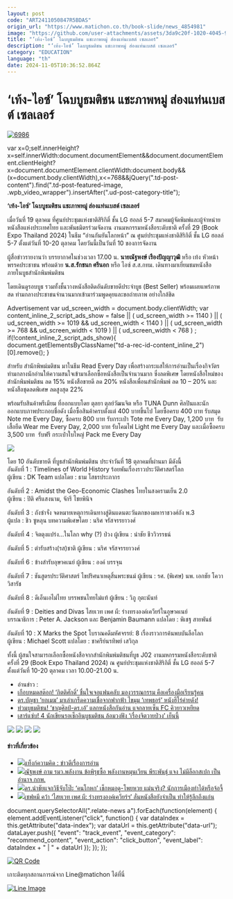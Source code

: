 ```yaml
---
layout: post
code: "ART2411050847R5BDAS"
origin_url: "https://www.matichon.co.th/book-slide/news_4854981"
image: "https://github.com/user-attachments/assets/3da9c20f-1020-4045-9d08-0eb3cb2569d5"
title: "‘เท้ง-ไอซ์’ โฉบบูธมติชน แชะภาพหมู่ ส่องแท่นเบสต์ เซลเลอร์"
description: "‘เท้ง-ไอซ์’ โฉบบูธมติชน แชะภาพหมู่ ส่องแท่นเบสต์ เซลเลอร์"
category: "EDUCATION"
language: "th"
date: 2024-11-05T10:36:52.864Z
---
```


# ‘เท้ง-ไอซ์’ โฉบบูธมติชน แชะภาพหมู่ ส่องแท่นเบสต์ เซลเลอร์

[![](https://www.matichon.co.th/wp-content/uploads/2024/10/6986-2.jpg "6986")](https://www.matichon.co.th/wp-content/uploads/2024/10/6986-2.jpg)

var x=0;self.innerHeight?x=self.innerWidth:document.documentElement&&document.documentElement.clientHeight?x=document.documentElement.clientWidth:document.body&&(x=document.body.clientWidth),x<=768&&jQuery(".td-post-content").find(".td-post-featured-image, .wpb\_video\_wrapper").insertAfter(".ud-post-category-title");

**‘เท้ง-ไอซ์’ โฉบบูธมติชน แชะภาพหมู่ ส่องแท่นเบสต์ เซลเลอร์**

เมื่อวันที่ 19 ตุลาคม ที่ศูนย์ประชุมแห่งชาติสิริกิติ์ ชั้น LG ฮอลล์ 5-7 สมาคมผู้จัดพิมพ์และผู้จำหน่ายหนังสือแห่งประเทศไทย และพันธมิตรร่วมจัดงาน งานมหกรรมหนังสือระดับชาติ ครั้งที่ 29 (Book Expo Thailand 2024) ในธีม “อ่านกันยันโลกหน้า” ณ ศูนย์ประชุมแห่งชาติสิริกิติ์ ชั้น LG ฮอลล์ 5-7 ตั้งแต่วันที่ 10-20 ตุลาคม โดยวันนี้เป็นวันที่ 10 ของการจัดงาน

ผู้สื่อข่าวรายงานว่า บรรยากาศในช่วงเวลา 17.00 น. **นายณัฐพงษ์ เรืองปัญญาวุฒิ** หรือ เท้ง หัวหน้าพรรคประชาชน พร้อมด้วย **น.ส.รักชนก ศรีนอก** หรือ ไอซ์ ส.ส.กทม. เดินทางมาเยี่ยมชมหนังสือภายในบูธสำนักพิมพ์มติชน

โดยเดินดูรอบบูธ รวมทั้งชั้นวางหนังสือติดอันดับขายดีประจำบูธ (Best Seller) พร้อมเผยแพร่ภาพสด ท่ามกลางประชาชนจำนวนมากเข้ามาร่วมพูดคุยและขอถ่ายภาพ อย่างใกล้ชิด

Advertisement var ud\_screen\_width = document.body.clientWidth; var content\_inline\_2\_script\_ads\_show = false || ( ud\_screen\_width >= 1140 ) || ( ud\_screen\_width >= 1019 && ud\_screen\_width < 1140 ) || ( ud\_screen\_width >= 768 && ud\_screen\_width < 1019 ) || ( ud\_screen\_width < 768 ) ; if(!content\_inline\_2\_script\_ads\_show){ document.getElementsByClassName("td-a-rec-id-content\_inline\_2")\[0\].remove(); }

สำหรับ สำนักพิพม์มติชน มาในธีม Read Every Day เพื่อสร้างกระแสให้การอ่านเป็นเรื่องกิจวัตร ท่ามกลางนักอ่านให้ความสนใจเข้ามาเลือกซื้อหนังสือเป็นจำนวนมาก ซึ่งลดพิเศษ โดยหนังสือใหม่ของสำนักพิมพ์มติชน ลด 15% หนังสือขายดี ลด 20% หนังสือเพื่อนสำนักพิมพ์ ลด 10 – 20% และหนังสือชุดลดพิเศษ ลดสูงสุด 22%

พร้อมรับสินค้าพรีเมียม ที่ออกแบบโดย ตุลยา ตุลย์วัฒนจิต หรือ TUNA Dunn ศิลปินและนักออกแบบภาพประกอบชื่อดัง เมื่อซื้อสินค้าครบตั้งแต่ 400 บาทขึ้นไป โดยซื้อครบ 400 บาท รับสมุด Note me Every Day, ซื้อครบ 800 บาท รับกระเป๋า Tote me Every Day, 1,200 บาท  รับเสื้อยืด Wear me Every Day, 2,000 บาท รับโคมไฟ Light me Every Day และเมื่อซื้อครบ 3,500 บาท  รับฟรี กระเป๋าใบใหญ่ Pack me Every Day

![](https://www.matichon.co.th/wp-content/uploads/2024/10/S__127156274_0-scaled.jpg)

โดย 10 อันดับขายดี ที่บูธสำนักพิมพ์มติชน ประจำวันที่ 18 ตุลาคมที่ผ่านมา มีดังนี้  
อันดับที่ 1 : Timelines of World History ร้อยพันเรื่องราวประวัติศาสตร์โลก  
ผู้เขียน : DK Team แปลโดย : ธาม โสธรประภากร

อันดับที่ 2 : Amidst the Geo-Economic Clashes ไทยในสงครามเย็น 2.0  
ผู้เขียน : ปิติ ศรีแสงนาม, จักรี ไชยพินิจ

อันดับที่ 3 : ถังซำจั๋ง จดหมายเหตุการเดินทางสู่ดินแดนตะวันตกของมหาราชวงศ์ถัง พ.3  
ผู้แปล : ชิว ซูหลุน บทความพิเศษโดย : นริศ จรัสจรรยาวงศ์

อันดับที่ 4 : จิตตุงแปร่ง…ในโลก why (?) ป่วง ผู้เขียน : นำชัย ชีววิวรรธน์

อันดับที่ 5 : ตำรับสร้าง(รส)ชาติ ผู้เขียน : นริศ จรัสจรรยาวงศ์

อันดับที่ 6 : ข้างสำรับอุษาคเนย์ ผู้เขียน : องค์ บรรจุน

อันดับที่ 7 : ชันสูตรประวัติศาสตร์ ไขปริศนาเหตุสิ้นพระชนม์ ผู้เขียน : รศ. (พิเศษ) นพ. เอกชัย โควาวิสารัช

อันดับที่ 8 : ดีเอ็นเอไม่ไทย บรรพชนไทยไม่แท้ ผู้เขียน : วิภู กุตะนันท์

อันดับที่ 9 : Deities and Divas ไสยเวท เพศ ผี: ร่างทรงองค์เควียร์ในอุษาคเนย์  
บรรณาธิการ : Peter A. Jackson และ Benjamin Baumann แปลโดย : พิเชฐ สายพันธ์

อันดับที่ 10 : X Marks the Spot โบราณคดีมหัศจรรย์: 8 เรื่องราวการค้นพบบันลือโลก  
ผู้เขียน : Michael Scott แปลโดย : ชาครีย์นรทิพย์ เสวิกุล

ทั้งนี้ ผู้สนใจสามารถเลือกซื้อหนังสือจากสำนักพิมพ์มติชนที่บูธ J02 งานมหกรรมหนังสือระดับชาติ ครั้งที่ 29 (Book Expo Thailand 2024) ณ ศูนย์ประชุมแห่งชาติสิริกิติ์ ชั้น LG ฮออล์ 5-7 ตั้งแต่วันที่ 10-20 ตุลาคม เวลา 10.00-21.00 น.

*   อ่านข่าว :
*   [เกือบหมดสต๊อก! ‘กิตติศักดิ์’ ชื่นใจเจอแฟนคลับ มองวรรณกรรม คือเครื่องมือเรียนรู้คน](https://www.matichon.co.th/book-slide/news_4854538)
*   [ดร.บัญชา ‘ยกเมฆ’ มาเล่าเกร็ดความเชื่อจากฟากฟ้า ไขมุม ‘เทพธอร์’ หนังฮีโร่ค่ายดัง!](https://www.matichon.co.th/book-slide/news_4854569)
*   [ท่วมบูธมติชน! ‘ชาญศิลป์-ดร.เอ้’ แลกหนังสือกันอ่าน แจกลายเซ็น FC คิวยาวเหยียด](https://www.matichon.co.th/book/book-news/news_4854703)
*   [เสาร์แซ่บ! 4 นักเขียนรอเช็กอินบูธมติชน ล้อมวงฟัง ‘เรื่องจิตวายป่วง’ เย็นนี้](https://www.matichon.co.th/book-slide/news_4854365)

![](https://www.matichon.co.th/wp-content/uploads/2024/10/S__127156268_0-scaled.jpg) ![](https://www.matichon.co.th/wp-content/uploads/2024/10/S__127156273_0-scaled.jpg) ![](https://www.matichon.co.th/wp-content/uploads/2024/10/S__127156272_0-scaled.jpg) ![](https://www.matichon.co.th/wp-content/uploads/2024/10/S__127156271_0.jpg)

#### ข่าวที่เกี่ยวข้อง

*   [![](https://www.matichon.co.th/wp-content/uploads/2024/10/AO.jpg)แท็งก์ความคิด : ข่าวดีเรื่องการอ่าน](https://www.matichon.co.th/prachachuen/news_4866599)
*   [![](https://www.matichon.co.th/wp-content/uploads/2024/10/72811-3.jpg)ณัฐพงษ์ ถาม รมว.พลังงาน ข้อพิรุธซื้อ พลังงานหมุนเวียน พีระพันธุ์ แจง ไม่มีล็อกสเปก เป็นอำนาจ กกพ.](https://www.matichon.co.th/politics/news_4862868)
*   [![](https://www.matichon.co.th/wp-content/uploads/2024/10/S__127156237_0.jpg)ดร.นำชัยแจกวิธีจับโป๊ะ ‘คนโกหก’ เช็กหมอดู-โพยหวย แม่นจริง? นักการเมืองทำได้หรือจ้อจี้](https://www.matichon.co.th/book-slide/news_4855164)
*   [![](https://www.matichon.co.th/wp-content/uploads/2024/10/45465.jpg)เชฟหมี คว้า ‘ไสยเวท เพศ ผี: ร่างทรงองค์เควียร์ฯ’ ลั่นหนังสือยังจำเป็น ทำให้รู้ลึกถึงแก่น](https://www.matichon.co.th/book-slide/news_4855094)

document.querySelectorAll(".relate-news a").forEach(function(element) { element.addEventListener("click", function() { var dataIndex = this.getAttribute("data-index"); var dataUrl = this.getAttribute("data-url"); dataLayer.push({ "event": "track\_event", "event\_category": "recommend\_content", "event\_action": "click\_button", "event\_label": dataIndex + " | " + dataUrl }); }); });

[![QR Code](https://www.matichon.co.th/wp-content/uploads/2023/07/wob1371z.jpg)](https://lin.ee/ht0nDxX)

เกาะติดทุกสถานการณ์จาก Line@matichon ได้ที่นี่

[![Line Image](https://www.matichon.co.th/wp-content/uploads/2023/07/th.png)](https://lin.ee/ht0nDxX)